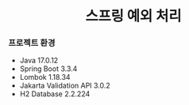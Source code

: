 <div style="text-align: center">
    <h1>스프링 예외 처리</h1>
</div>

### 프로젝트 환경

- Java 17.0.12
- Spring Boot 3.3.4
- Lombok 1.18.34
- Jakarta Validation API 3.0.2
- H2 Database 2.2.224